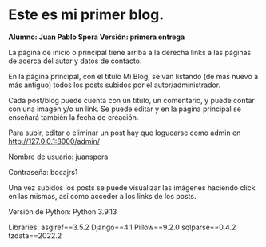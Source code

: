 # Este es mi primer blog.
**Alumno: Juan Pablo Spera
Versión: primera entrega**

La página de inicio o principal tiene arriba a la derecha links a las páginas de acerca del autor y datos de contacto.

En la página principal, con el título Mi Blog, se van listando (de más nuevo a más antiguo) todos los posts subidos por el autor/administrador.

Cada post/blog puede cuenta con un título, un comentario, y puede contar con una imagen y/o un link. Se puede editar y en la página principal se enseñará también la fecha de creación.

Para subir, editar o eliminar un post hay que loguearse como admin en http://127.0.0.1:8000/admin/

Nombre de usuario: juanspera

Contraseña: bocajrs1

Una vez subidos los posts se puede visualizar las imágenes haciendo click en las mismas, así como acceder a los links de los posts.

Versión de Python:
Python 3.9.13

Libraries:
asgiref==3.5.2
Django==4.1
Pillow==9.2.0
sqlparse==0.4.2
tzdata==2022.2



